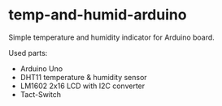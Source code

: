 # temp-and-humid-arduino

Simple temperature and humidity indicator for Arduino board.

Used parts:
- Arduino Uno
- DHT11 temperature & humidity sensor
- LM1602 2x16 LCD with I2C converter
- Tact-Switch
